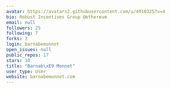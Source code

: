 ```yaml
---
avatar: https://avatars2.githubusercontent.com/u/4910325?v=4
bio: Robust Incentives Group @ethereum
email: null
followers: 25
following: 7
forks: 3
login: barnabemonnot
open_issues: null
public_repos: 17
stars: 10
title: "Barnab\xE9 Monnot"
user_type: User
website: barnabemonnot.com
---
```

